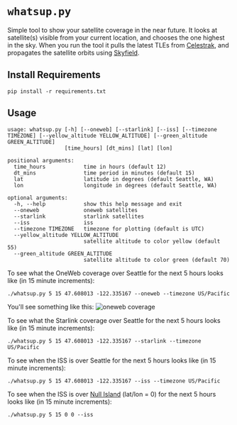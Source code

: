 # `whatsup.py`

Simple tool to show your satellite coverage in the near future. It looks at satellite(s) visible from your current location, and chooses the one highest in the sky. When you run the tool it pulls the latest TLEs from [Celestrak](https://celestrak.org/), and propagates the satellite orbits using [Skyfield](https://rhodesmill.org/skyfield/).

## Install Requirements

```
pip install -r requirements.txt
```

## Usage

```
usage: whatsup.py [-h] [--oneweb] [--starlink] [--iss] [--timezone TIMEZONE] [--yellow_altitude YELLOW_ALTITUDE] [--green_altitude GREEN_ALTITUDE]
                  [time_hours] [dt_mins] [lat] [lon]

positional arguments:
  time_hours            time in hours (default 12)
  dt_mins               time period in minutes (default 15)
  lat                   latitude in degrees (default Seattle, WA)
  lon                   longitude in degrees (default Seattle, WA)

optional arguments:
  -h, --help            show this help message and exit
  --oneweb              oneweb satellites
  --starlink            starlink satellites
  --iss                 iss
  --timezone TIMEZONE   timezone for plotting (default is UTC)
  --yellow_altitude YELLOW_ALTITUDE
                        satellite altitude to color yellow (default 55)
  --green_altitude GREEN_ALTITUDE
                        satellite altitude to color green (default 70)
```

To see what the OneWeb coverage over Seattle for the next 5 hours looks like (in 15 minute increments):

```
./whatsup.py 5 15 47.608013 -122.335167 --oneweb --timezone US/Pacific
```

You'll see something like this:
![oneweb coverage](https://github.com/friedman101/whatsup/blob/main/pics/oneweb.png?raw=true)


To see what the Starlink coverage over Seattle for the next 5 hours looks like (in 15 minute increments):

```
./whatsup.py 5 15 47.608013 -122.335167 --starlink --timezone US/Pacific
```

To see when the ISS is over Seattle for the next 5 hours looks like (in 15 minute increments):

```
./whatsup.py 5 15 47.608013 -122.335167 --iss --timezone US/Pacific
```

To see when the ISS is over [Null Island](https://en.wikipedia.org/wiki/Null_Island) (lat/lon = 0) for the next 5 hours looks like (in 15 minute increments):

```
./whatsup.py 5 15 0 0 --iss
```